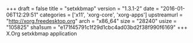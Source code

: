 +++
draft = false
title = "setxkbmap"
version = "1.3.1-2"
date = "2016-01-06T12:29:51"
categories = ['x11', 'xorg-core', 'xorg-apps']
upstreamurl = "http://xorg.freedesktop.org"
arch = "x86_64"
size = "28240"
usize = "105825"
sha1sum = "e171f45791c1f29d1cbc4ad03bd2f38f990f6169"
+++
X.Org setxkbmap application